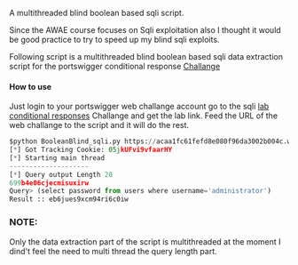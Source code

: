 A multithreaded blind boolean based sqli script. 

Since the AWAE course focuses on Sqli exploitation also I thought it would be good practice to try to speed up my blind sqli exploits. 

Following script is a multithreaded blind boolean based sqli data extraction script for the portswigger conditional response [Challange](https://portswigger.net/web-security/sql-injection/blind/lab-conditional-responses)


#### How to use
Just login to your portswigger web challange account go to the sqli [lab conditional responses](https://portswigger.net/web-security/sql-injection/blind/lab-conditional-responses) Challange and get the lab link. Feed the URL of the web challange to the script and it will do the rest. 

```python
$python BooleanBlind_sqli.py https://acaa1fc61fefd8e080f96da3002b004c.web-security-academy.net/
[*] Got Tracking Cookie: 05jkUFvi9vfaarHY
[*] Starting main thread
--------------------
[*] Query output Length 20
699b4e06cjecmisuxirw
Query> (select password from users where username='administrator')
Result :: eb6jues9xcm94ri6c0iw
```

### NOTE:
Only the data extraction part of the script is multithreaded at the moment I dind't feel the need to multi thread the query length part. 



